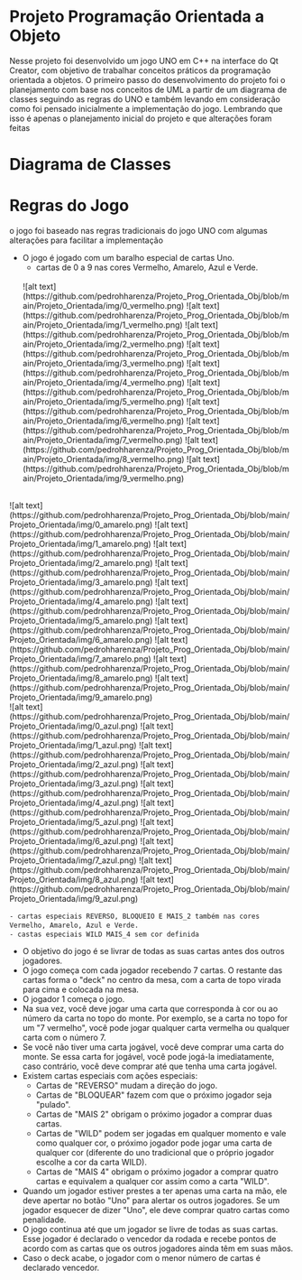 # Projeto Programação Orientada a Objeto

Nesse projeto foi desenvolvido um jogo UNO em C++ na interface do Qt Creator, com objetivo de trabalhar conceitos práticos da programação orientada a objetos. O primeiro passo do desenvolvimento do projeto foi o planejamento com base nos conceitos de UML a partir de um diagrama de classes seguindo as regras do UNO e também levando em consideração como foi pensado inicialmente a implementação do jogo. Lembrando que isso é apenas o planejamento inicial do projeto e que alterações foram feitas

# Diagrama de Classes



# Regras do Jogo

o jogo foi baseado nas regras tradicionais do jogo UNO com algumas alterações para facilitar a implementação

- O jogo é jogado com um baralho especial de cartas Uno.
    - cartas de 0 a 9 nas cores Vermelho, Amarelo, Azul e Verde.
  <br>
    ![alt text](https://github.com/pedrohharenza/Projeto_Prog_Orientada_Obj/blob/main/Projeto_Orientada/img/0_vermelho.png)
    ![alt text](https://github.com/pedrohharenza/Projeto_Prog_Orientada_Obj/blob/main/Projeto_Orientada/img/1_vermelho.png)
    ![alt text](https://github.com/pedrohharenza/Projeto_Prog_Orientada_Obj/blob/main/Projeto_Orientada/img/2_vermelho.png)
    ![alt text](https://github.com/pedrohharenza/Projeto_Prog_Orientada_Obj/blob/main/Projeto_Orientada/img/3_vermelho.png)
    ![alt text](https://github.com/pedrohharenza/Projeto_Prog_Orientada_Obj/blob/main/Projeto_Orientada/img/4_vermelho.png)
    ![alt text](https://github.com/pedrohharenza/Projeto_Prog_Orientada_Obj/blob/main/Projeto_Orientada/img/5_vermelho.png)
    ![alt text](https://github.com/pedrohharenza/Projeto_Prog_Orientada_Obj/blob/main/Projeto_Orientada/img/6_vermelho.png)
    ![alt text](https://github.com/pedrohharenza/Projeto_Prog_Orientada_Obj/blob/main/Projeto_Orientada/img/7_vermelho.png)
    ![alt text](https://github.com/pedrohharenza/Projeto_Prog_Orientada_Obj/blob/main/Projeto_Orientada/img/8_vermelho.png)
    ![alt text](https://github.com/pedrohharenza/Projeto_Prog_Orientada_Obj/blob/main/Projeto_Orientada/img/9_vermelho.png)
<br>
    ![alt text](https://github.com/pedrohharenza/Projeto_Prog_Orientada_Obj/blob/main/Projeto_Orientada/img/0_amarelo.png)
    ![alt text](https://github.com/pedrohharenza/Projeto_Prog_Orientada_Obj/blob/main/Projeto_Orientada/img/1_amarelo.png)
    ![alt text](https://github.com/pedrohharenza/Projeto_Prog_Orientada_Obj/blob/main/Projeto_Orientada/img/2_amarelo.png)
    ![alt text](https://github.com/pedrohharenza/Projeto_Prog_Orientada_Obj/blob/main/Projeto_Orientada/img/3_amarelo.png)
    ![alt text](https://github.com/pedrohharenza/Projeto_Prog_Orientada_Obj/blob/main/Projeto_Orientada/img/4_amarelo.png)
    ![alt text](https://github.com/pedrohharenza/Projeto_Prog_Orientada_Obj/blob/main/Projeto_Orientada/img/5_amarelo.png)
    ![alt text](https://github.com/pedrohharenza/Projeto_Prog_Orientada_Obj/blob/main/Projeto_Orientada/img/6_amarelo.png)
    ![alt text](https://github.com/pedrohharenza/Projeto_Prog_Orientada_Obj/blob/main/Projeto_Orientada/img/7_amarelo.png)
    ![alt text](https://github.com/pedrohharenza/Projeto_Prog_Orientada_Obj/blob/main/Projeto_Orientada/img/8_amarelo.png)
    ![alt text](https://github.com/pedrohharenza/Projeto_Prog_Orientada_Obj/blob/main/Projeto_Orientada/img/9_amarelo.png)
<br>
    ![alt text](https://github.com/pedrohharenza/Projeto_Prog_Orientada_Obj/blob/main/Projeto_Orientada/img/0_azul.png)
    ![alt text](https://github.com/pedrohharenza/Projeto_Prog_Orientada_Obj/blob/main/Projeto_Orientada/img/1_azul.png)
    ![alt text](https://github.com/pedrohharenza/Projeto_Prog_Orientada_Obj/blob/main/Projeto_Orientada/img/2_azul.png)
    ![alt text](https://github.com/pedrohharenza/Projeto_Prog_Orientada_Obj/blob/main/Projeto_Orientada/img/3_azul.png)
    ![alt text](https://github.com/pedrohharenza/Projeto_Prog_Orientada_Obj/blob/main/Projeto_Orientada/img/4_azul.png)
    ![alt text](https://github.com/pedrohharenza/Projeto_Prog_Orientada_Obj/blob/main/Projeto_Orientada/img/5_azul.png)
    ![alt text](https://github.com/pedrohharenza/Projeto_Prog_Orientada_Obj/blob/main/Projeto_Orientada/img/6_azul.png)
    ![alt text](https://github.com/pedrohharenza/Projeto_Prog_Orientada_Obj/blob/main/Projeto_Orientada/img/7_azul.png)
    ![alt text](https://github.com/pedrohharenza/Projeto_Prog_Orientada_Obj/blob/main/Projeto_Orientada/img/8_azul.png)
    ![alt text](https://github.com/pedrohharenza/Projeto_Prog_Orientada_Obj/blob/main/Projeto_Orientada/img/9_azul.png)
 
    - cartas especiais REVERSO, BLOQUEIO E MAIS_2 também nas cores Vermelho, Amarelo, Azul e Verde.
    - castas especiais WILD MAIS_4 sem cor definida
- O objetivo do jogo é se livrar de todas as suas cartas antes dos outros jogadores.
- O jogo começa com cada jogador recebendo 7 cartas. O restante das cartas forma o "deck" no centro da mesa, com a carta de topo virada para cima e colocada na mesa.
- O jogador 1 começa o jogo.
- Na sua vez, você deve jogar uma carta que corresponda à cor ou ao número da carta no topo do monte. Por exemplo, se a carta no topo for um "7 vermelho", você pode jogar qualquer carta vermelha ou qualquer carta com o número 7.
- Se você não tiver uma carta jogável, você deve comprar uma carta do monte. Se essa carta for jogável, você pode jogá-la imediatamente, caso contrário, você deve comprar até que tenha uma carta jogável.
- Existem cartas especiais com ações especiais:
  - Cartas de "REVERSO" mudam a direção do jogo.
  - Cartas de "BLOQUEAR" fazem com que o próximo jogador seja "pulado".
  - Cartas de "MAIS 2" obrigam o próximo jogador a comprar duas cartas.
  - Cartas de "WILD" podem ser jogadas em qualquer momento e vale como qualquer cor, o próximo jogador pode jogar uma carta de qualquer cor (diferente do uno tradicional que o próprio jogador escolhe a cor da carta WILD).
  - Cartas de "MAIS 4" obrigam o próximo jogador a comprar quatro cartas e equivalem a qualquer cor assim como a carta "WILD".
- Quando um jogador estiver prestes a ter apenas uma carta na mão, ele deve apertar no botão "Uno" para alertar os outros jogadores. Se um jogador esquecer de dizer "Uno", ele deve comprar quatro cartas como penalidade.
- O jogo continua até que um jogador se livre de todas as suas cartas. Esse jogador é declarado o vencedor da rodada e recebe pontos de acordo com as cartas que os outros jogadores ainda têm em suas mãos.
- Caso o deck acabe, o jogador com o menor número de cartas é declarado vencedor.
